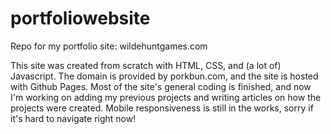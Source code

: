 # portfoliowebsite
 
Repo for my portfolio site:
wildehuntgames.com

This site was created from scratch with HTML, CSS, and (a lot of) Javascript. The domain is provided by porkbun.com, and the site is hosted with Github Pages. Most of the site's general coding is finished, and now I'm working on adding my previous projects and writing articles on how the projects were created. Mobile responsiveness is still in the works, sorry if it's hard to navigate right now!